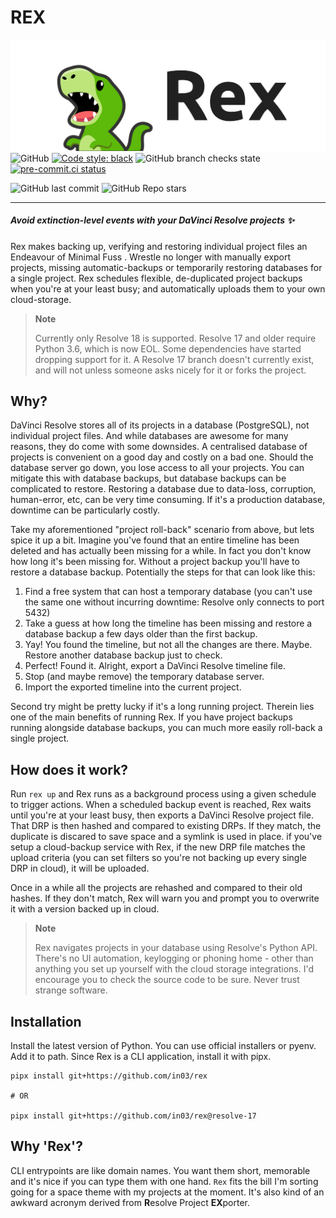 # REX

![Rex logo](https://github.com/in03/rex/blob/main/docs/images/rex_logo.svg)
![GitHub](https://img.shields.io/github/license/in03/rex) 
[![Code style: black](https://img.shields.io/badge/code%20style-black-000000.svg)](https://github.com/psf/black)
![GitHub branch checks state](https://img.shields.io/github/checks-status/in03/rex/main)
[![pre-commit.ci status](https://results.pre-commit.ci/badge/github/in03/rex/main.svg)](https://results.pre-commit.ci/latest/github/in03/rex/main)

![GitHub last commit](https://img.shields.io/github/last-commit/in03/rex)
![GitHub Repo stars](https://img.shields.io/github/stars/in03/rex?style=social)

---

##### Avoid extinction-level events with your DaVinci Resolve projects :sparkles:
Rex makes backing up, verifying and restoring individual project files an Endeavour of Minimal Fuss .
Wrestle no longer with manually export projects, missing automatic-backups or temporarily restoring databases for a single project.
Rex schedules flexible, de-duplicated project backups when you're at your least busy; and automatically uploads them to your own cloud-storage. 

> **Note**
>
> Currently only Resolve 18 is supported. Resolve 17 and older require Python 3.6, which is now EOL. Some dependencies have started dropping support for it. 
> A Resolve 17 branch doesn't currently exist, and will not unless someone asks nicely for it or forks the project.

## Why?

DaVinci Resolve stores all of its projects in a database (PostgreSQL), not individual project files. And while databases are awesome for many reasons, they do come with some downsides. A centralised database of projects is convenient on a good day and costly on a bad one. Should the database server go down, you lose access to all your projects. You can mitigate this with database backups, but database backups can be complicated to restore. Restoring a database due to data-loss, corruption, human-error, etc, can be very time consuming. If it's a production database, downtime can be particularly costly.

Take my aforementioned "project roll-back" scenario from above, but lets spice it up a bit. Imagine you've found that an entire timeline has been deleted and has actually been missing for a while. In fact you don't know how long it's been missing for. Without a project backup you'll have to restore a database backup. Potentially the steps for that can look like this:

1. Find a free system that can host a temporary database (you can't use the same one without incurring downtime: Resolve only connects to port 5432)
2. Take a guess at how long the timeline has been missing and restore a database backup a few days older than the first backup.
3. Yay! You found the timeline, but not all the changes are there. Maybe. Restore another database backup just to check.
4. Perfect! Found it. Alright, export a DaVinci Resolve timeline file.
5. Stop (and maybe remove) the temporary database server.
6. Import the exported timeline into the current project.

Second try might be pretty lucky if it's a long running project.
Therein lies one of the main benefits of running Rex. If you have project backups running alongside database backups, you can much more easily roll-back a single project.

## How does it work?
Run `rex up` and Rex runs as a background process using a given schedule to trigger actions.
When a scheduled backup event is reached, Rex waits until you're at your least busy, then exports a DaVinci Resolve project file.
That DRP is then hashed and compared to existing DRPs. If they match, the duplicate is discared to save space and a symlink is used in place.
if you've setup a cloud-backup service with Rex, if the new DRP file matches the upload criteria (you can set filters so you're not backing up every single DRP in cloud), it will be uploaded.

Once in a while all the projects are rehashed and compared to their old hashes. If they don't match, Rex will warn you and prompt you to overwrite it with a version backed up in cloud.

> **Note**
>
> Rex navigates projects in your database using Resolve's Python API. There's no UI automation, keylogging or phoning home - other than anything you set up 
> yourself with the cloud storage integrations. I'd encourage you to check the source code to be sure. Never trust strange software. 

## Installation
Install the latest version of Python. You can use official installers or pyenv. Add it to path.
Since Rex is a CLI application, install it with pipx.

```
pipx install git+https://github.com/in03/rex

# OR

pipx install git+https://github.com/in03/rex@resolve-17
```

## Why 'Rex'?
CLI entrypoints are like domain names. You want them short, memorable and it's nice if you can type them with one hand.
`Rex` fits the bill I'm sorting going for a space theme with my projects at the moment. It's also kind of an awkward acronym derived from **R**esolve Project **EX**porter.
